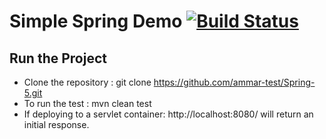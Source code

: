 # Simple Spring Demo [![Build Status](https://travis-ci.org/ammar-test/Spring-5.svg?branch=master)](https://travis-ci.org/ammar-test/Spring-5)
 
## Run the Project
   - Clone the repository : git clone https://github.com/ammar-test/Spring-5.git
   - To run the test : mvn clean test
   - If deploying to a servlet container: http://localhost:8080/ will return an initial response.
   
   
